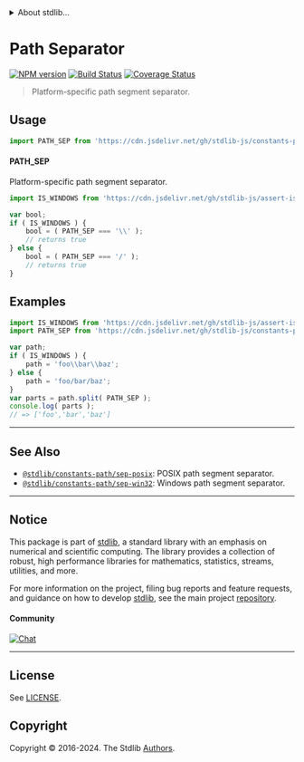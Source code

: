 <!--

@license Apache-2.0

Copyright (c) 2018 The Stdlib Authors.

Licensed under the Apache License, Version 2.0 (the "License");
you may not use this file except in compliance with the License.
You may obtain a copy of the License at

   http://www.apache.org/licenses/LICENSE-2.0

Unless required by applicable law or agreed to in writing, software
distributed under the License is distributed on an "AS IS" BASIS,
WITHOUT WARRANTIES OR CONDITIONS OF ANY KIND, either express or implied.
See the License for the specific language governing permissions and
limitations under the License.

-->


<details>
  <summary>
    About stdlib...
  </summary>
  <p>We believe in a future in which the web is a preferred environment for numerical computation. To help realize this future, we've built stdlib. stdlib is a standard library, with an emphasis on numerical and scientific computation, written in JavaScript (and C) for execution in browsers and in Node.js.</p>
  <p>The library is fully decomposable, being architected in such a way that you can swap out and mix and match APIs and functionality to cater to your exact preferences and use cases.</p>
  <p>When you use stdlib, you can be absolutely certain that you are using the most thorough, rigorous, well-written, studied, documented, tested, measured, and high-quality code out there.</p>
  <p>To join us in bringing numerical computing to the web, get started by checking us out on <a href="https://github.com/stdlib-js/stdlib">GitHub</a>, and please consider <a href="https://opencollective.com/stdlib">financially supporting stdlib</a>. We greatly appreciate your continued support!</p>
</details>

# Path Separator

[![NPM version][npm-image]][npm-url] [![Build Status][test-image]][test-url] [![Coverage Status][coverage-image]][coverage-url] <!-- [![dependencies][dependencies-image]][dependencies-url] -->

> Platform-specific path segment separator.



<section class="usage">

## Usage

```javascript
import PATH_SEP from 'https://cdn.jsdelivr.net/gh/stdlib-js/constants-path-sep@deno/mod.js';
```

#### PATH_SEP

Platform-specific path segment separator.

```javascript
import IS_WINDOWS from 'https://cdn.jsdelivr.net/gh/stdlib-js/assert-is-windows@deno/mod.js';

var bool;
if ( IS_WINDOWS ) {
    bool = ( PATH_SEP === '\\' );
    // returns true
} else {
    bool = ( PATH_SEP === '/' );
    // returns true
}
```

</section>

<!-- /.usage -->

<section class="examples">

## Examples

<!-- eslint no-undef: "error" -->

```javascript
import IS_WINDOWS from 'https://cdn.jsdelivr.net/gh/stdlib-js/assert-is-windows@deno/mod.js';
import PATH_SEP from 'https://cdn.jsdelivr.net/gh/stdlib-js/constants-path-sep@deno/mod.js';

var path;
if ( IS_WINDOWS ) {
    path = 'foo\\bar\\baz';
} else {
    path = 'foo/bar/baz';
}
var parts = path.split( PATH_SEP );
console.log( parts );
// => ['foo','bar','baz']
```

</section>

<!-- /.examples -->

<!-- Section for related `stdlib` packages. Do not manually edit this section, as it is automatically populated. -->

<section class="related">

* * *

## See Also

-   <span class="package-name">[`@stdlib/constants-path/sep-posix`][@stdlib/constants/path/sep-posix]</span><span class="delimiter">: </span><span class="description">POSIX path segment separator.</span>
-   <span class="package-name">[`@stdlib/constants-path/sep-win32`][@stdlib/constants/path/sep-win32]</span><span class="delimiter">: </span><span class="description">Windows path segment separator.</span>

</section>

<!-- /.related -->

<!-- Section for all links. Make sure to keep an empty line after the `section` element and another before the `/section` close. -->


<section class="main-repo" >

* * *

## Notice

This package is part of [stdlib][stdlib], a standard library with an emphasis on numerical and scientific computing. The library provides a collection of robust, high performance libraries for mathematics, statistics, streams, utilities, and more.

For more information on the project, filing bug reports and feature requests, and guidance on how to develop [stdlib][stdlib], see the main project [repository][stdlib].

#### Community

[![Chat][chat-image]][chat-url]

---

## License

See [LICENSE][stdlib-license].


## Copyright

Copyright &copy; 2016-2024. The Stdlib [Authors][stdlib-authors].

</section>

<!-- /.stdlib -->

<!-- Section for all links. Make sure to keep an empty line after the `section` element and another before the `/section` close. -->

<section class="links">

[npm-image]: http://img.shields.io/npm/v/@stdlib/constants-path-sep.svg
[npm-url]: https://npmjs.org/package/@stdlib/constants-path-sep

[test-image]: https://github.com/stdlib-js/constants-path-sep/actions/workflows/test.yml/badge.svg?branch=main
[test-url]: https://github.com/stdlib-js/constants-path-sep/actions/workflows/test.yml?query=branch:main

[coverage-image]: https://img.shields.io/codecov/c/github/stdlib-js/constants-path-sep/main.svg
[coverage-url]: https://codecov.io/github/stdlib-js/constants-path-sep?branch=main

<!--

[dependencies-image]: https://img.shields.io/david/stdlib-js/constants-path-sep.svg
[dependencies-url]: https://david-dm.org/stdlib-js/constants-path-sep/main

-->

[chat-image]: https://img.shields.io/gitter/room/stdlib-js/stdlib.svg
[chat-url]: https://app.gitter.im/#/room/#stdlib-js_stdlib:gitter.im

[stdlib]: https://github.com/stdlib-js/stdlib

[stdlib-authors]: https://github.com/stdlib-js/stdlib/graphs/contributors

[umd]: https://github.com/umdjs/umd
[es-module]: https://developer.mozilla.org/en-US/docs/Web/JavaScript/Guide/Modules

[deno-url]: https://github.com/stdlib-js/constants-path-sep/tree/deno
[deno-readme]: https://github.com/stdlib-js/constants-path-sep/blob/deno/README.md
[umd-url]: https://github.com/stdlib-js/constants-path-sep/tree/umd
[umd-readme]: https://github.com/stdlib-js/constants-path-sep/blob/umd/README.md
[esm-url]: https://github.com/stdlib-js/constants-path-sep/tree/esm
[esm-readme]: https://github.com/stdlib-js/constants-path-sep/blob/esm/README.md
[branches-url]: https://github.com/stdlib-js/constants-path-sep/blob/main/branches.md

[stdlib-license]: https://raw.githubusercontent.com/stdlib-js/constants-path-sep/main/LICENSE

<!-- <related-links> -->

[@stdlib/constants/path/sep-posix]: https://github.com/stdlib-js/constants-path-sep-posix/tree/deno

[@stdlib/constants/path/sep-win32]: https://github.com/stdlib-js/constants-path-sep-win32/tree/deno

<!-- </related-links> -->

</section>

<!-- /.links -->

